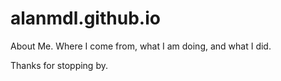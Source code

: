 # alanmdl.github.io
 About Me. Where I come from, what I am doing, and what I did. 

 Thanks for stopping by.